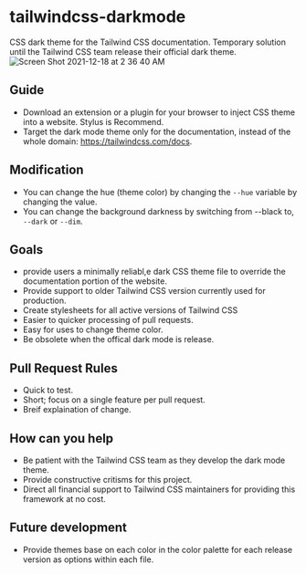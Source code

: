 # tailwindcss-darkmode
CSS dark theme for the Tailwind CSS documentation. Temporary solution until the Tailwind CSS team release their official dark theme. 
![Screen Shot 2021-12-18 at 2 36 40 AM](https://user-images.githubusercontent.com/7649906/146636573-7412819c-43c8-4646-8fbb-82f6a9d0a3fc.png)


## Guide
- Download an extension or a plugin for your browser to inject CSS theme into a website. Stylus is Recommend.
- Target the dark mode theme only for the documentation, instead of the whole domain: https://tailwindcss.com/docs. 

## Modification
- You can change the hue (theme color) by changing the `--hue` variable by changing the value.
- You can change the background darkness by switching from --black to, `--dark` or `--dim`. 

## Goals
- provide users a minimally reliabl,e dark CSS theme file to override the documentation portion of the website.
- Provide support to older Tailwind CSS version currently used for production.
- Create stylesheets for all active versions of Tailwind CSS
- Easier to quicker processing of pull requests. 
- Easy for uses to change theme color.
- Be obsolete when the offical dark mode is release. 

## Pull Request Rules
- Quick to test.
- Short; focus on a single feature per pull request. 
- Breif explaination of change.

## How can you help
- Be patient with the Tailwind CSS team as they develop the dark mode theme.
- Provide constructive critisms for this project.
- Direct all financial support to Tailwind CSS maintainers for providing this framework at no cost.

## Future development
- Provide themes base on each color in the color palette for each release version as options within each file.

